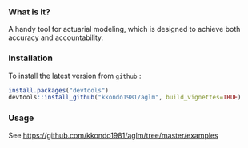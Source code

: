 ### What is it?
A handy tool for actuarial modeling, which is designed to achieve both accuracy and accountability.

### Installation
To install the latest version from `github` :
```r
install.packages("devtools")
devtools::install_github("kkondo1981/aglm", build_vignettes=TRUE)
```

### Usage
See https://github.com/kkondo1981/aglm/tree/master/examples
